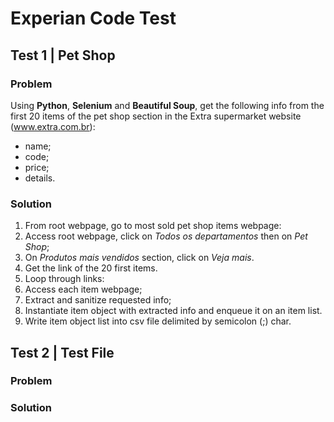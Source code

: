 # Experian Code Test

## Test 1 | Pet Shop

### Problem

Using **Python**, **Selenium** and **Beautiful Soup**, get the following info
from the first 20 items of the pet shop section in the Extra supermarket website
(www.extra.com.br):

* name;
* code;
* price;
* details.

### Solution

1. From root webpage, go to most sold pet shop items webpage:
  1. Access root webpage, click on *Todos os departamentos* then on *Pet Shop*;
  2. On *Produtos mais vendidos* section, click on *Veja mais*.
2. Get the link of the 20 first items.
3. Loop through links:
  1. Access each item webpage;
  2. Extract and sanitize requested info;
  3. Instantiate item object with extracted info and enqueue it on an item list.
4. Write item object list into csv file delimited by semicolon (;) char.

## Test 2 | Test File

### Problem

### Solution
